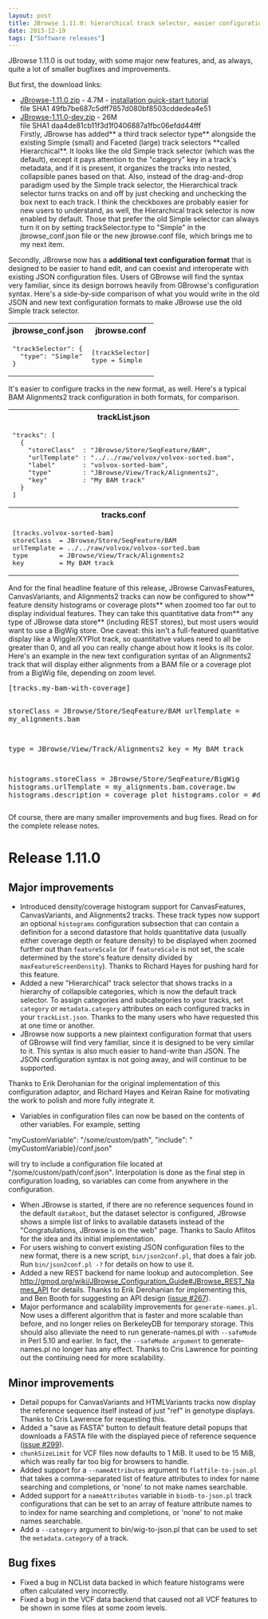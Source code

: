 ```yaml
---
layout: post
title: JBrowse 1.11.0: hierarchical track selector, easier configuration, summary mode
date: 2013-12-19
tags: ["Software releases"]
---
```


JBrowse 1.11.0 is out today, with some major new features, and, as always, quite
a lot of smaller bugfixes and improvements.

But first, the download links:

- [JBrowse-1.11.0.zip](/wordpress/wp-content/plugins/download-monitor/download.php?id=87 'download JBrowse-1.11.0.zip') -
4.7M -
[installation quick-start tutorial](https://jbrowse.org/docs/tutorial_classic.html 'JBrowse Quick-Start')
  <div>file SHA1 49fb7be687c5dff7857d080bf8503cddedea4e51</div>
- [JBrowse-1.11.0-dev.zip](http://jbrowse.org/wordpress/wp-content/plugins/download-monitor/download.php?id=88 'download JBrowse-1.11.0-dev.zip') -
26M
  <div>file SHA1 daa4de81cb11f3d1f0406887a1fbc06efdd44fff</div>
  Firstly, JBrowse has added** a third track selector type** alongside the existing Simple (small) and Faceted (large) track selectors **called Hierarchical**.  It looks like the old Simple track selector (which was the default), except it pays attention to the "category" key in a track's metadata, and if it is present, it organizes the tracks into nested, collapsible panes based on that.  Also, instead of the drag-and-drop paradigm used by the Simple track selector, the Hierarchical track selector turns tracks on and off by just checking and unchecking the box next to each track.  I think the checkboxes are probably easier for new users to understand, as well, the Hierarchical track selector is now enabled by default.  Those that prefer the old Simple selector can always turn it on by setting trackSelector.type to "Simple" in the jbrowse_conf.json file or the new jbrowse.conf file, which brings me to my next item.

Secondly, JBrowse now has a **additional text configuration format** that is
designed to be easier to hand edit, and can coexist and interoperate with
existing JSON configuration files. Users of GBrowse will find the syntax very
familiar, since its design borrows heavily from GBrowse's configuration syntax.
Here's a side-by-side comparison of what you would write in the old JSON and new
text configuration formats to make JBrowse use the old Simple track selector.

<table>
<tbody>
<tr>
<th>jbrowse_conf.json</th>
<th>jbrowse.conf</th>
</tr>
<tr>
<td>
<pre>"trackSelector": {
  "type": "Simple"
}</pre>
</td>
<td>
<pre>[trackSelector]
type = Simple</pre>
</td>
</tr>
</tbody>
</table>
It's easier to configure tracks in the new format, as well.  Here's a typical BAM Alignments2 track configuration in both formats, for comparison.
<table>
<tbody>
<tr>
<th>trackList.json</th>
</tr>
<tr>
<td>
<pre>"tracks": [
  {
    "storeClass"  : "JBrowse/Store/SeqFeature/BAM",
    "urlTemplate" : "../../raw/volvox/volvox-sorted.bam",
    "label"       : "volvox-sorted-bam",
    "type"        : "JBrowse/View/Track/Alignments2",
    "key"         : "My BAM track"
  }
]</pre>
</td>
</tr>
<tr>
<th>tracks.conf</th>
</tr>
<tr>
<td>
<pre>[tracks.volvox-sorted-bam]
storeClass  = JBrowse/Store/SeqFeature/BAM
urlTemplate = ../../raw/volvox/volvox-sorted.bam
type        = JBrowse/View/Track/Alignments2
key         = My BAM track</pre>
</td>
</tr>
</tbody>
</table>
And for the final headline feature of this release, JBrowse CanvasFeatures, CanvasVariants, and Alignments2 tracks can now be configured to show** feature density histograms or coverage plots** when zoomed too far out to display individual features.  They can take this quantitative data from** any type of JBrowse data store** (including REST stores), but most users would want to use a BigWig store.    One caveat: this isn't a full-featured quantitative display like a Wiggle/XYPlot track, so quantitative values need to all be greater than 0, and all you can really change about how it looks is its color.  Here's an example in the new text configuration syntax of an Alignments2 track that will display either alignments from a BAM file or a coverage plot from a BigWig file, depending on zoom level.
<pre>[tracks.my-bam-with-coverage]

storeClass = JBrowse/Store/SeqFeature/BAM urlTemplate = my_alignments.bam

type = JBrowse/View/Track/Alignments2 key = My BAM track

histograms.storeClass = JBrowse/Store/SeqFeature/BigWig histograms.urlTemplate =
my_alignments.bam.coverage.bw histograms.description = coverage plot
histograms.color = #dcdcdc</pre> Of course, there are many smaller improvements
and bug fixes. Read on for the complete release notes.

# Release 1.11.0

## Major improvements

- Introduced density/coverage histogram support for CanvasFeatures,
  CanvasVariants, and Alignments2 tracks. These track types now support an
  optional `histograms` configuration subsection that can contain a definition
  for a second datastore that holds quantitative data (usually either coverage
  depth or feature density) to be displayed when zoomed further out than
  `featureScale` (or if `featureScale` is not set, the scale determined by the
  store's feature density divided by `maxFeatureScreenDensity`). Thanks to
  Richard Hayes for pushing hard for this feature.
- Added a new "Hierarchical" track selector that shows tracks in a hierarchy of
  collapsible categories, which is now the default track selector. To assign
  categories and subcategories to your tracks, set `category` or
  `metadata.category` attributes on each configured tracks in your
  `trackList.json`. Thanks to the many users who have requested this at one time
  or another.
- JBrowse now supports a new plaintext configuration format that users of
  GBrowse will find very familiar, since it is designed to be very similar to
  it. This syntax is also much easier to hand-write than JSON. The JSON
  configuration syntax is not going away, and will continue to be supported.

Thanks to Erik Derohanian for the original implementation of this configuration
adaptor, and Richard Hayes and Keiran Raine for motivating the work to polish
and more fully integrate it.

- Variables in configuration files can now be based on the contents of other
  variables. For example, setting

"myCustomVariable": "/some/custom/path", "include":
"{myCustomVariable}/conf.json"

will try to include a configuration file located at
"/some/custom/path/conf.json". Interpolation is done as the final step in
configuration loading, so variables can come from anywhere in the configuration.

- When JBrowse is started, if there are no reference sequences found in the
  default `dataRoot`, but the dataset selector is configured, JBrowse shows a
  simple list of links to available datasets instead of the "Congratulations,
  JBrowse is on the web" page. Thanks to Saulo Aflitos for the idea and its
  initial implementation.
- For users wishing to convert existing JSON configuration files to the new
  format, there is a new script, `bin/json2conf.pl`, that does a fair job. Run
  `bin/json2conf.pl -?` for details on how to use it.
- Added a new REST backend for name lookup and autocompletion. See
  http://gmod.org/wiki/JBrowse_Configuration_Guide#JBrowse_REST_Names_API for
  details. Thanks to Erik Derohanian for implementing this, and Ben Booth for
  suggesting an API design
  ([issue #267](https://github.com/gmod/jbrowse/issues/267)).
- Major performance and scalability improvements for `generate-names.pl`. Now
  uses a different algorithm that is faster and more scalable than before, and
  no longer relies on BerkeleyDB for temporary storage. This should also
  alleviate the need to run generate-names.pl with `--safeMode` in Perl 5.10 and
  earlier. In fact, the `--safeMode argument` to generate-names.pl no longer has
  any effect. Thanks to Cris Lawrence for pointing out the continuing need for
  more scalability.

## Minor improvements

- Detail popups for CanvasVariants and HTMLVariants tracks now display the
  reference sequence itself instead of just "ref" in genotype displays. Thanks
  to Cris Lawrence for requesting this.
- Added a "save as FASTA" button to default feature detail popups that downloads
  a FASTA file with the displayed piece of reference sequence
  ([issue #299](https://github.com/gmod/jbrowse/issues/299)).
- `chunkSizeLimit` for VCF files now defaults to 1 MiB. It used to be 15 MiB,
  which was really far too big for browsers to handle.
- Added support for a `--nameAttributes` argument to `flatfile-to-json.pl` that
  takes a comma-separated list of feature attributes to index for name searching
  and completions, or 'none' to not make names searchable.
- Added support for a `nameAttributes` variable in `biodb-to-json.pl` track
  configurations that can be set to an array of feature attribute names to to
  index for name searching and completions, or 'none' to not make names
  searchable.
- Add a `--category` argument to bin/wig-to-json.pl that can be used to set the
  `metadata.category` of a track.

## Bug fixes

- Fixed a bug in NCList data backed in which feature histograms were often
  calculated very incorrectly.
- Fixed a bug in the VCF data backend that caused not all VCF features to be
  shown in some files at some zoom levels.

